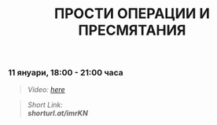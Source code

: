 <h1 align="center">ПРОСТИ ОПЕРАЦИИ И ПРЕСМЯТАНИЯ</h1>
    <br>

<h3>11 януари, 18:00 - 21:00 часа</h3>

<blockquote>
    <i>
        Video: 
        <a href="https://www.youtube.com/watch?v=fKRPL4oSuGA&feature=emb_title">here</a>
    </i>
</blockquote>

<blockquote>
    <i>
        Short Link: <br> 
        <b>
            shorturl.at/imrKN
        </b> 
    </i>
</blockquote>
